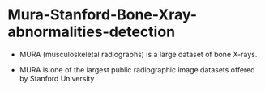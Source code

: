 # Mura-Stanford-Bone-Xray-abnormalities-detection


* MURA (musculoskeletal radiographs) is a large dataset of bone X-rays.


* MURA is one of the largest public radiographic image datasets offered by Stanford University
